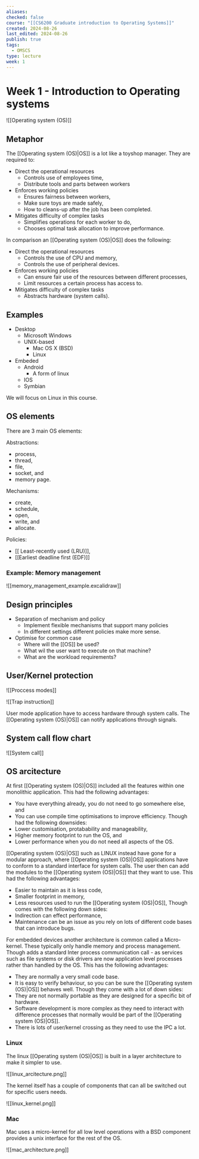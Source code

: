 ```yaml
---
aliases: 
checked: false
course: "[[CS6200 Graduate introduction to Operating Systems]]"
created: 2024-08-26
last_edited: 2024-08-26
publish: true
tags:
  - OMSCS
type: lecture
week: 1
---
```

# Week 1 - Introduction to Operating systems

![[Operating system (OS)]]

## Metaphor

The [[Operating system (OS)|OS]] is a lot like a toyshop manager. They are required to:

- Direct the operational resources
	- Controls use of employees time,
	- Distribute tools and parts between workers
- Enforces working policies
	- Ensures fairness between workers,
	- Make sure toys are made safely,
	- How to cleans-up after the job has been completed.
- Mitigates difficulty of complex tasks
	- Simplifies operations for each worker to do,
	- Chooses optimal task allocation to improve performance.

In comparison an [[Operating system (OS)|OS]] does the following:

- Direct the operational resources
	- Controls the use of CPU and memory,
	- Controls the use of peripheral devices.
- Enforces working policies
	- Can ensure fair use of the resources between different processes,
	- Limit resources a certain process has access to.
- Mitigates difficulty of complex tasks
	- Abstracts hardware (system calls).

## Examples

- Desktop
	- Microsoft Windows
	- UNIX-based 
		- Mac OS X (BSD)
		- Linux
- Embeded
	- Android
		- A form of linux
	- IOS
	- Symbian

We will focus on Linux in this course.

## OS elements

There are 3 main OS elements:

Abstractions:
- process,
- thread,
- file,
- socket, and
- memory page.

Mechanisms:
- create,
- schedule,
- open,
- write, and
- allocate.

Policies:
- [[ Least-recently used (LRU)]],
- [[Earliest deadline first (EDF)]]

### Example: Memory management

![[memory_management_example.excalidraw]]

## Design principles

- Separation of mechanism and policy 
	- Implement flexible mechanisms that support many policies
	- In different settings different policies make more sense.
- Optimise for common case
	- Where will the [[OS]] be used?
	- What wil the user want to execute on that machine?
	- What are the workload requirements?

## User/Kernel protection

![[Proccess modes]]

![[Trap instruction]]

User mode application have to access hardware through system calls. The [[Operating system (OS)|OS]] can notify applications through signals. 

## System call flow chart

![[System call]]

## OS arcitecture
 
At first [[Operating system (OS)|OS]] included all the features within one monolithic application. This had the following advantages:
- You have everything already, you do not need to go somewhere else, and
- You can use compile time optimisations to improve efficiency. 
Though had the following downsides:
- Lower customisation, protabability and manageability,
- Higher memory footprint to run the OS, and
- Lower performance when you do not need all aspects of the OS.

[[Operating system (OS)|OS]] such as LINUX instead have gone for a modular approach, where [[Operating system (OS)|OS]] applications have to conform to a standard interface for system calls. The user then can add the modules to the [[Operating system (OS)|OS]] that they want to use. This had the following advantages:
- Easier to maintain as it is less code,
- Smaller footprint in memory,
- Less resources used to run the [[Operating system (OS)|OS]],
Though comes with the following down sides:
- Indirection can effect performance,
- Maintenance can be an issue as you rely on lots of different code bases that can introduce bugs.

For embedded devices another architecture is common called a Micro-kernel. These typically only handle memory and process management. Though adds a standard Inter process communication call - as services such as file systems or disk drivers are now application level processes rather than handled by the OS. This has the following advantages:
- They are normally a very small code base.
- It is easy to verify behaviour, so you can be sure the [[Operating system (OS)|OS]] behaves well.
Though they come with a lot of down sides:
- They are not normally portable as they are designed for a specific bit of hardware. 
- Software development is more complex as they need to interact with difference processes that normally would be part of the [[Operating system (OS)|OS]].
- There is lots of user/kernel crossing as they need to use the IPC a lot.

### Linux

The linux [[Operating system (OS)|OS]] is built in a layer architecture to make it simpler to use. 

![[linux_arcitecture.png]]

The kernel itself has a couple of components that can all be switched out for specific users needs.

![[linux_kernel.png]]

### Mac

Mac uses a micro-kernel for all low level operations with a BSD component provides a unix interface for the rest of the OS. 

![[mac_architecture.png]]

